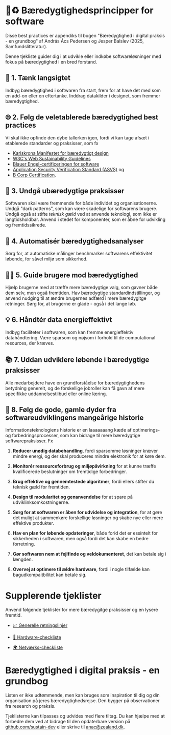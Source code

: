 # 💾♻️ Bæredygtighedsprincipper for software

Disse best practices er appendiks til bogen "Bæredygtighed i digital praksis - en grundbog" af András Ács Pedersen og Jesper Balslev (2025, Samfundslitteratur).

Denne tjekliste guider dig i at udvikle eller indkøbe softwareløsninger med fokus på bæredygtighed i en bred forstand. 

## 🌱 **1. Tænk langsigtet**

Indbyg bæredygtighed i softwaren fra start, frem for at have det med som en add-on eller en eftertanke. Inddrag datakilder i designet, som fremmer bæredygtighed.

## 🌐 **2. Følg de veletablerede bæredygtighed best practices**		

Vi skal ikke opfinde den dybe tallerken igen, fordi vi kan tage afsæt i etablerede standarder og praksisser, som fx 

- [Karlskrona Manifestet for bæredygtigt design](https://sustainabilitydesign.org/)
- [W3C's Web Sustainability Guidelines](https://w3c.github.io/sustyweb/)
- [Blauer Engel-certificeringen for software](https://www.blauer-engel.de/en/products/software)
- [Application Security Verification Standard (ASVS)](https://owasp.org/www-project-application-security-verification-standard/) og
- [B Corp Certification](https://www.bcorporation.net/).

## 🚫 **3. Undgå ubæredygtige praksisser**

Softwaren skal være fremmende for både individet og organisationerne. Undgå "dark patterns", som kan være skadelige for softwarens brugere. Undgå også  at stifte *teknisk gæld* ved at anvende teknologi, som ikke er langtidsholdbar. Anvend i stedet for komponenter, som er åbne for udvikling og fremtidssikrede.
 
## 🤖 **4. Automatisér bæredygtighedsanalyser**

Sørg for, at automatiske målinger benchmarker softwarens effektivitet løbende, for såvel miljø som sikkerhed.  
     
## 🧑‍💻 **5. Guide brugere mod bæredygtighed**

Hjælp brugerne med at træffe mere bæredygtige valg, som gavner både dem selv, men også fremtiden. Hav bæredygtige standardindstillinger, og anvend nudging til at ændre brugernes adfærd i mere bæredygitge retninger. Sørg for, at brugerne er glade - også i det lange løb.  

## 💡 **6. Håndtér data energieffektivt**

Indbyg faciliteter i softwaren, som kan fremme energieffektiv datahåndtering. Være sparsom og nøjsom i forhold til de computational resources, der kræves.

## 📚 **7. Uddan udviklere løbende i bæredygtige praksisser**

Alle medarbejdere have en grundforståelse for bæredygtighedens betydning generelt, og de forskellige jobroller kan få gavn af mere specifikke uddannelsestilbud eller online læring. 

## 💾 **8. Følg de gode, gamle dyder fra softwareudviklingens mangeårige historie**
Informationsteknologiens historie er en laaaaaaang kæde af optimerings- og forbedringsprocesser, som kan bidrage til mere bæredygtige softwarepraksisser. Fx
 
   1. **Reducer unødig databehandling**, fordi sparsomme løsninger kræver mindre energi, og der skal produceres mindre elektronik for at køre dem.

   2. **Monitorér ressourceforbrug og miljøpåvirkning** for at kunne træffe kvalificerede beslutninger om fremtidige forbedringer.

   3. **Brug effektive og gennemtestede algoritmer**, fordi ellers stifter du teknisk gæld for fremtiden.

   4. **Design til modularitet og genanvendelse** for at spare på udviklinksomkostningerne.  

   5. **Sørg for at softwaren er åben for udvidelse og integration**, for at gøre det muligt at sammenkøre forskellige løsninger og skabe nye eller mere effektive produkter.

   6. **Hav en plan for løbende opdateringer**, både forid det er essintelt for sikkerheden i softwaren, men også fordi det kan skabe en bedre forretning.

   7. **Gør softwaren nem at fejlfinde og veldokumenteret**, det kan betale sig i længden. 

   8. **Overvej at optimere til ældre hardware**, fordi i nogle tilfælde kan bagudkompaitbilitet kan betale sig.

# Supplerende tjeklister

Anvend følgende tjeklister for mere bæredygitge praksisser og en lysere fremtid.

- [📈 Generelle retningslinjer](./Appendix-Best-practices.md)
  
- [🔌 Hardware-checkliste](./Appendix-Best-practices-Hardware.md)
  
- [🌍 Netværks-checkliste](./Appendix-Best-practices-Network.md)

# Bæredygtighed i digital praksis - en grundbog

Listen er ikke udtømmende, men kan bruges som inspiration til dig og din organisation på jeres bæredygtighedsrejse. Den bygger på observationer fra research og praksis.

Tjeklisterne kan tilpasses og udvides med flere tiltag. Du kan hjælpe med at forbedre dem ved at bidrage til den opdaterbare version på [github.com/sustain-dev](https://github.com/andracs/Sustainable-Digital/) eller skrive til anac@zealand.dk.




